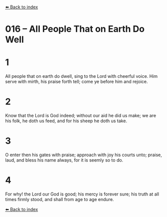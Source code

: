 [⬅️ Back to index](../README.md)

# 016 – All People That on Earth Do Well


# 1
All people that on earth do dwell,
sing to the Lord with cheerful voice.
Him serve with mirth, his praise forth tell;
come ye before him and rejoice.

# 2
Know that the Lord is God indeed;
without our aid he did us make;
we are his folk, he doth us feed,
and for his sheep he doth us take.

# 3
O enter then his gates with praise;
approach with joy his courts unto;
praise, laud, and bless his name always,
for it is seemly so to do.

# 4
For why! the Lord our God is good;
his mercy is forever sure;
his truth at all times firmly stood,
and shall from age to age endure.

[⬅️ Back to index](../README.md)
